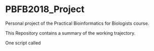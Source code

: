 # PBFB2018_Project
Personal project of the Practical Bioinformatics for Biologists course.

This Repository contains a summary of the working trajectory.

One script called 


